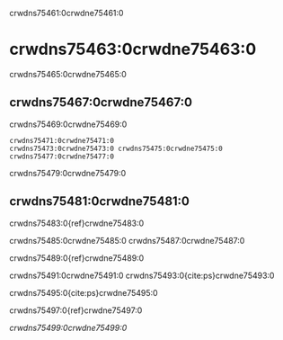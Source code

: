 crwdns75461:0crwdne75461:0
# crwdns75463:0crwdne75463:0

crwdns75465:0crwdne75465:0
## crwdns75467:0crwdne75467:0

crwdns75469:0crwdne75469:0

```{figure} ../figures/research-cycle.jpg
crwdns75471:0crwdne75471:0 
crwdns75473:0crwdne75473:0 crwdns75475:0crwdne75475:0 crwdns75477:0crwdne75477:0
```

crwdns75479:0crwdne75479:0
## crwdns75481:0crwdne75481:0

crwdns75483:0{ref}crwdne75483:0

crwdns75485:0crwdne75485:0 crwdns75487:0crwdne75487:0

crwdns75489:0{ref}crwdne75489:0

crwdns75491:0crwdne75491:0 crwdns75493:0{cite:ps}crwdne75493:0

crwdns75495:0{cite:ps}crwdne75495:0

crwdns75497:0{ref}crwdne75497:0

*crwdns75499:0crwdne75499:0*
